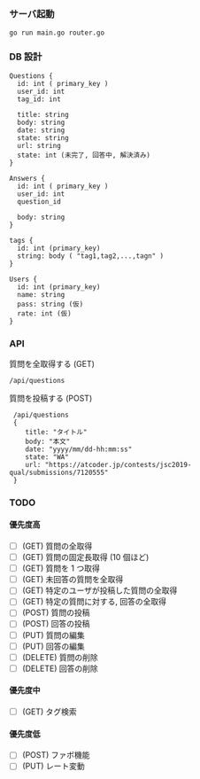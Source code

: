### サーバ起動
```
go run main.go router.go
```

### DB 設計
```
Questions {
  id: int ( primary_key )
  user_id: int
  tag_id: int
  
  title: string
  body: string
  date: string
  state: string
  url: string
  state: int (未完了, 回答中, 解決済み)
}

Answers {
  id: int ( primary_key )
  user_id: int
  question_id

  body: string
}

tags {
  id: int (primary_key)
  string: body ( "tag1,tag2,...,tagn" )
}

Users {
  id: int (primary_key)
  name: string
  pass: string (仮)
  rate: int (仮)
}
```

### API

質問を全取得する (GET)
```
/api/questions
```

質問を投稿する (POST)
```
 /api/questions
 {
    title: "タイトル"
    body: "本文"
    date: "yyyy/mm/dd-hh:mm:ss"
    state: "WA"
    url: "https://atcoder.jp/contests/jsc2019-qual/submissions/7120555"
 }
```


### TODO

#### 優先度高

- [ ] (GET) 質問の全取得
- [ ] (GET) 質問の固定長取得 (10 個ほど)
- [ ] (GET) 質問を 1 つ取得
- [ ] (GET) 未回答の質問を全取得
- [ ] (GET) 特定のユーザが投稿した質問の全取得
- [ ] (GET) 特定の質問に対する, 回答の全取得
- [ ] (POST) 質問の投稿
- [ ] (POST) 回答の投稿
- [ ] (PUT) 質問の編集
- [ ] (PUT) 回答の編集
- [ ] (DELETE) 質問の削除
- [ ] (DELETE) 回答の削除

####  優先度中

- [ ] (GET) タグ検索

#### 優先度低
- [ ] (POST) ファボ機能
- [ ] (PUT) レート変動
